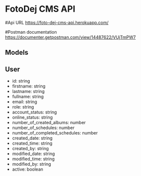 # FotoDej CMS API

#Api URL
https://foto-dej-cms-api.herokuapp.com/

#Postman documentation
https://documenter.getpostman.com/view/14487622/VUjTmPW7

## Models

## User
- id: string
- firstname: string
- lastname: string
- fullname: string
- email: string
- role: string
- account_status: string
- online_status: string
- number_of_created_albums: number
- number_of_schedules: number
- number_of_completed_schedules: number
- created_date: string
- created_time: string
- created_by: string
- modified_date: string
- modified_time: string
- modified_by: string
- active: boolean
